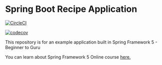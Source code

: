 # Spring Boot Recipe Application

[![CircleCI](https://circleci.com/gh/evassilenko/spring5-mysql-recipe-app.svg?style=svg)](https://circleci.com/gh/evassilenko/spring5-mysql-recipe-app)

[![codecov](https://codecov.io/gh/evassilenko/spring5-mysql-recipe-app/branch/master/graph/badge.svg)](https://codecov.io/gh/evassilenko/spring5-mysql-recipe-app)

This repository is for an example application built in Spring Framework 5 - Beginner to Guru

You can learn about Spring Framework 5 Online course [here.](http://courses.springframework.guru/p/spring-framework-5-begginer-to-guru/?product_id=363173)